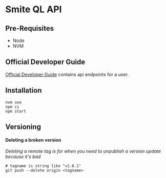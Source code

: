 # Smite QL API

## Pre-Requisites

- Node
- NVM

## Official Developer Guide

[Official Developer Guide](https://webcdn.hirezstudios.com/hirez-studios/legal/smite-api-developer-guide.pdf) contains api endpoints for a user.

## Installation

```
nvm use
npm ci
npm start
```

## Versioning

#### Deleting a broken version

_Deleting a remote tag is for when you need to unpublish a version update because it's bad_

```
# tagname is string like "v1.8.1"
git push --delete origin <tagname>
```
